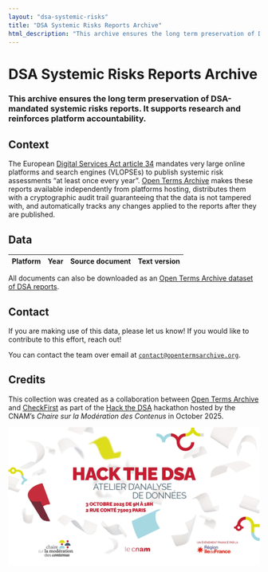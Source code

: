 ```yaml
---
layout: "dsa-systemic-risks"
title: "DSA Systemic Risks Reports Archive"
html_description: "This archive ensures the long term preservation of DSA-mandated systemic risks reports. It supports research and reinforces platform accountability"
---
```

# DSA Systemic Risks Reports Archive

### This archive ensures the long term preservation of DSA-mandated systemic risks reports. It supports research and reinforces platform accountability.

## Context

The European [Digital Services Act article 34](https://eur-lex.europa.eu/eli/reg/2022/2065/oj/eng#art_34) mandates very large online platforms and search engines (VLOPSEs) to publish systemic risk assessments “at least once every year”. [Open Terms Archive](https://opentermsarchive.org/) makes these reports available independently from platforms hosting, distributes them with a cryptographic audit trail guaranteeing that the data is not tampered with, and automatically tracks any changes applied to the reports after they are published.

## Data

| Platform | Year | Source document | Text version |
|----------|------|-----------------|--------------|

All documents can also be downloaded as an [Open Terms Archive dataset of DSA reports](https://github.com/OpenTermsArchive/dsa-reports-versions/releases).

## Contact

If you are making use of this data, please let us know!
If you would like to contribute to this effort, reach out!

You can contact the team over email at [`contact@opentermsarchive.org`](mailto:contact@opentermsarchive.org?subject=DSA%20Systemic%20Risks%20Reports).

## Credits

This collection was created as a collaboration between [Open Terms Archive](https://opentermsarchive.org/) and [CheckFirst](https://checkfirst.network) as part of the [Hack the DSA](https://regulation-tech.cnam.fr/hack-the-dsa/) hackathon hosted by the CNAM’s _Chaire sur la Modération des Contenus_ in October 2025.

[![Hack the DSA](/images/hack-the-dsa.jpg)](https://regulation-tech.cnam.fr/hack-the-dsa/)

